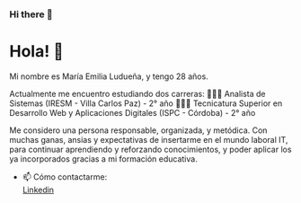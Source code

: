 ### Hi there 👋



<!--
**MaEmiliaLuduena/MaEmiliaLuduena** is a ✨ _special_ ✨ repository because its `README.md` (this file) appears on your GitHub profile.

Here are some ideas to get you started:

- 🔭 I’m currently working on ...
- 🌱 I’m currently learning ...
- 👯 I’m looking to collaborate on ...
- 🤔 I’m looking for help with ...
- 💬 Ask me about ...
- 📫 How to reach me: ...
- 😄 Pronouns: ...
- ⚡ Fun fact: ...
-->

# Hola! 👋

Mi nombre es María Emilia Ludueña, y tengo 28 años.

Actualmente me encuentro estudiando dos carreras:
👩🏻‍💻 Analista de Sistemas (IRESM - Villa Carlos Paz) - 2° año
👩🏻‍💻 Tecnicatura Superior en Desarrollo Web y Aplicaciones Digitales (ISPC - Córdoba) - 2° año

Me considero una persona responsable, organizada, y metódica. 
Con muchas ganas, ansias y expectativas de insertarme en el mundo laboral IT, para continuar aprendiendo y reforzando conocimientos, y poder aplicar los ya incorporados gracias a mi formación educativa.

- 📫 Cómo contactarme:
<br> [Linkedin](www.linkedin.com/in/maria-emilia-luduena)
